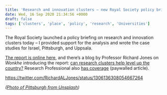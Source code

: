 ```yaml
---
title: 'Research and innovation clusters – new Royal Society policy briefing'
date: Wed, 16 Sep 2020 21:34:56 +0000
draft: false
tags: ['clusters', 'place', 'policy', 'research', 'Universities']
---
```


The Royal Society launched a policy briefing on research and innovation clusters today – I provided support for the analysis and wrote the case studies for Israel, Pittsburgh, and Uppsala.

[The report is online here](http://royalsociety.org/research-innovation-clusters), and there’s a blog by Professor Richard Jones on _Wonkhe_ introducing the report: [can research clusters help level up the country?](https://wonkhe.com/blogs/can-research-clusters-help-level-up-the-country/) Research Professional also [has coverage](https://www.researchprofessional.com/0/rr/news/uk/charities-and-societies/2020/9/Level-up-by-expanding-R-D-clusters--says-Royal-Society.html) (paywalled article).

https://twitter.com/RichardALJones/status/1306136308054667264

_([Photo of Pittsburgh from Unsplash](https://unsplash.com/photos/ae4KypxWHr8))_